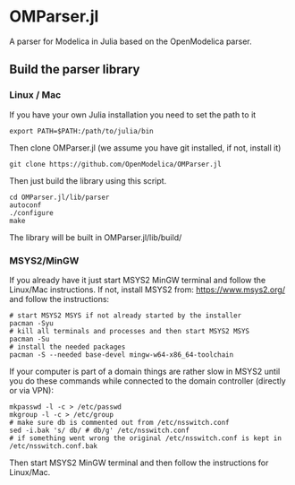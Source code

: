 # OMParser.jl

A parser for Modelica in Julia based on the OpenModelica parser.

## Build the parser library

### Linux / Mac

If you have your own Julia installation you need to set the path to it
````
export PATH=$PATH:/path/to/julia/bin
````
Then clone OMParser.jl (we assume you have git installed, if not, install it)
````
git clone https://github.com/OpenModelica/OMParser.jl
````
Then just build the library using this script.
````
cd OMParser.jl/lib/parser
autoconf
./configure
make
````
The library will be built in OMParser.jl/lib/build/

### MSYS2/MinGW

If you already have it just start MSYS2 MinGW terminal and follow the Linux/Mac instructions.
If not, install MSYS2 from: https://www.msys2.org/ and follow the instructions:
````
# start MSYS2 MSYS if not already started by the installer
pacman -Syu
# kill all terminals and processes and then start MSYS2 MSYS
pacman -Su
# install the needed packages
pacman -S --needed base-devel mingw-w64-x86_64-toolchain
````

If your computer is part of a domain things are rather slow in MSYS2 until you do these commands while connected to the domain controller (directly or via VPN):
````
mkpasswd -l -c > /etc/passwd
mkgroup -l -c > /etc/group
# make sure db is commented out from /etc/nsswitch.conf
sed -i.bak 's/ db/ # db/g' /etc/nsswitch.conf
# if something went wrong the original /etc/nsswitch.conf is kept in /etc/nsswitch.conf.bak
````

Then start MSYS2 MinGW terminal and then follow the instructions for Linux/Mac.








